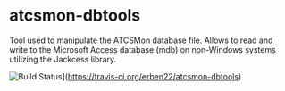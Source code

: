 # atcsmon-dbtools
Tool used to manipulate the ATCSMon database file.  Allows to read and write to the Microsoft Access database (mdb) on non-Windows systems utilizing the Jackcess library.

![Build Status](https://travis-ci.org/erben22/atcsmon-dbtools.png)](https://travis-ci.org/erben22/atcsmon-dbtools)
